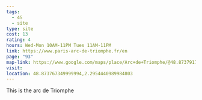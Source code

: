 ```yaml
---
tags:
  - 4S
  - site
type: site
cost: 13
rating: 4
hours: Wed-Mon 10AM-11PM Tues 11AM-11PM
link: https://www.paris-arc-de-triomphe.fr/en
page: "93"
map-link: https://www.google.com/maps/place/Arc+de+Triomphe/@48.8737917,2.2950275,17z/data=!3m1!4b1!4m6!3m5!1s0x47e66fec70fb1d8f:0xd9b5676e112e643d!8m2!3d48.8737917!4d2.2950275!16zL20vMHp2Xw?entry=ttu
visit: 
location: 48.873767349999994,2.2954440989984803
---
```

This is the arc de Triomphe